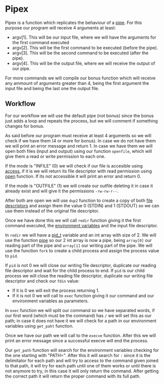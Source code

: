 # Pipex

Pipex is a function which replicates the behaviour of a [pipe](https://www.techtarget.com/whatis/definition/pipe#:~:text=Generally%2C%20a%20pipe%20is%20a,or%20more%20commands%20or%20programs). For this purpose our program will receive 4 arguments at least:

- argv[1]. This will be our input file, where we will have the arguments for the first command executed
- argv[2]. This will be the first command to be executed (before the pipe).
- argv[3]. This will be the second command to be executed (after the pipe).
- argv[4]. This will be the output file, where we will receive the output of our pipe.

For more commands we will compile our bonus function which will receive any ammount of arguments greater than 4, being the first argument the input file and being the last one the output file.

## Workflow

For our workflow we will use the default pipe (not bonus) since the bonus just adds a loop and repeats the process, but we will comment if something changes for bonus.

As said before our program must receive at least 4 arguments so we will check if we have them (4 or more for bonus). In case we do not have them we will print an error message and return 1. In case we have them we will open both files (input and output) using our function `openfile`, which will give them a read or write permission to each one.

If the mode is "INFILE" (0) we will check if our file is accesible using [access](https://linux.die.net/man/2/access), if it is we will return its file descriptor with read permission using [open](https://man7.org/linux/man-pages/man2/open.2.html) function. If its not accessible it will print an error and return 0.

If the mode is "OUTFILE" (1) we will create our outfile deleting it in case it already exist and will give it the permissions `-rw-rw-r--`.

After both are open we will use `dup2` function to create a copy of both [file descriptors](https://www.computerhope.com/jargon/f/file-descriptor.htm#:~:text=A%20file%20descriptor%20is%20a,Grants%20access.) and assign them the value 0 (STDIN) and 1 (STDOUT) so we can use them instead of the original file descriptor.

Once we have done this we will call `redir` function giving it the first command executed, the [environment variables](https://www.twilio.com/blog/2017/01/how-to-set-environment-variables.html) and the input file descriptor.

In `redir` we will have a [pid_t](https://www.includehelp.com/c/process-identification-pid_t-data-type.aspx) variable and an int array with size of 2. We will use the function [pipe](https://www.gnu.org/software/libc/manual/html_node/Creating-a-Pipe.html#:~:text=The%20pipe%20function%20creates%20a,descriptor%201%20is%20standard%20output.) so our 2 int array is now a pipe, being `array[0]` our reading part of the pipe and `array[1]` our writing part of the pipe. We will use the function `fork` to create a child process and assign the process value to `pid`.

If `pid` is not 0 we will close our writing file descriptor, duplicate our reading file descriptor and wait for the child process to end. If `pid` is our child process we will close the reading file descriptor, duplicate our writing file descriptor and check our `fdin` value:
- If it is 0 we will exit the process returning 1.
- If it is not 0 we will call to `exec` function giving it our command and our environment variables as parameters.

In `exec` function we will split our command so we have separated words, if our first word (which must be the command) has `/` we will set this as our path; in case it does not have it we will check for a path in our environment variables using `get_paht` function.

Once we have our path we will call to the `execve` function. After this we will print an error message since a successful execve will end the process.

Our `get_path` function will search for the environment variables checking for the one starting with "PATH=". After this it will search for `:` since it is the delimitator for each path and will try to access to the command given joined to that path, it will try for each path until one of them works or until there is not anymore to try, in this case it will only return the command. After getting the correct path it will return the proper command with its full path.
